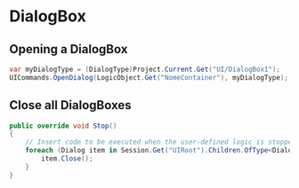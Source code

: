 # DialogBox

## Opening a DialogBox

```csharp
var myDialogType = (DialogType)Project.Current.Get("UI/DialogBox1");
UICommands.OpenDialog(LogicObject.Get("NomeContainer"), myDialogType);
```

## Close all DialogBoxes

```csharp
public override void Stop()
{
    // Insert code to be executed when the user-defined logic is stopped
    foreach (Dialog item in Session.Get("UIRoot").Children.OfType<Dialog>().ToList()) {
        item.Close();
    }
}
```